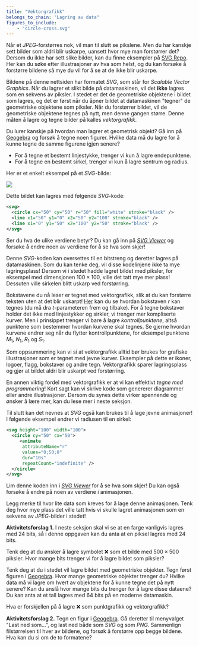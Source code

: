 ```yaml
---
title: "Vektorgrafikk"
belongs_to_chain: "Lagring av data"
figures_to_include:
	- "circle-cross.svg"
---
```


Når et *JPEG*-forstørres nok, vil man til slutt se pikslene. Men du har kanskje sett bilder som aldri blir uskarpe, uansett hvor mye man forstørrer det? Dersom du ikke har sett slike bilder, kan du finne eksempler på [SVG Repo](https://www.svgrepo.com/). Her kan du søke etter illustrasjoner av hva som helst, og du kan forsøke å forstørre bildene så mye du vil for å se at de ikke blir uskarpe. 

Bildene på denne nettsiden har formatet *SVG*, som står for *Scalable Vector Graphics*. Når du lagrer et slikt bilde på datamaskinen, vil det **ikke** lagres som en sekvens av piksler. I stedet er det de geometriske objektene i bildet som lagres, og det er først når du åpner bildet at datamaskinen "tegner" de geometriske objektene som piksler. Når du forstørrer bildet, vil de geometriske objektene tegnes på nytt, men denne gangen større. Denne måten å lagre og tegne bilder på kalles *vektorgrafikk*.

Du lurer kanskje på hvordan man lagrer et geometrisk objekt? Gå inn på [Geogebra](https://www.geogebra.org/classic?lang=no) og forsøk å tegne noen figurer. Hvilke data må du lagre for å kunne tegne de samme figurene igjen senere? 

* For å tegne et bestemt linjestykke, trenger vi kun å lagre endepunktene.
* For å tegne en bestemt sirkel, trenger vi kun å lagre sentrum og radius.

Her er et enkelt eksempel på et *SVG*-bilde: 

<img src="/media/markdowncontent/assosiated_files/circle-cross.svg">

Dette bildet kan lagres med følgende *SVG*-kode: 

```xml
<svg>
  <circle cx="50" cy="50" r="50" fill="white" stroke="black" />
  <line x1="50" y1="0" x2="50" y2="100" stroke="black" />
  <line x1="0" y1="50" x2="100" y2="50" stroke="black" />
</svg>
```
Ser du hva de ulike verdiene betyr? Du kan gå inn på [*SVG Viewer*](https://www.svgviewer.dev/s/fpQJVmYj) og forsøke å endre noen av verdiene for å se hva som skjer!

Denne *SVG*-koden kan oversettes til en bitstreng og deretter lagres på datamaskinen. Som du kan tenke deg, vil disse kodelinjene ikke ta mye lagringsplass! Dersom vi i stedet hadde lagret bildet med piksler, for eksempel med dimensjonen $100\times 100$, ville det tatt mye mer plass! Dessuten ville sirkelen blitt uskarp ved forstørring. 

Bokstavene du nå leser er tegnet med vektorgrafikk, slik at du kan forstørre teksten uten at det blir uskarpt! [Her](https://www.geogebra.org/m/fJHKHWuR) kan du se hvordan bokstaven *r* kan tegnes (du må dra $t$-parameteren frem og tilbake). For å tegne bokstaver holder det ikke med linjestykker og sirkler, vi trenger mer kompliserte kurver. Men i prinsippet trenger vi bare å lagre *kontrollpunktene*, altså punktene som bestemmer hvordan kurvene skal tegnes. Se gjerne hvordan kurvene endrer seg når du flytter kontrollpunktene, for eksempel punktene $M_1$, $N_1$, $R_1$ og $S_1$. 

Som oppsummering kan vi si at vektorgrafikk alltid bør brukes for grafiske illustrasjoner som er tegnet med jevne kurver. Eksempler på dette er ikoner, logoer, flagg, bokstaver og andre tegn. Vektorgrafikk sparer lagringsplass og gjør at bildet aldri blir uskarpt ved forstørring. 

En annen viktig fordel med vektorgrafikk er at vi kan effektivt *tegne med programmering*! Kort sagt kan vi skrive kode som genererer diagrammer eller andre illustrasjoner. Dersom du synes dette virker spennende og ønsker å lære mer, kan du lese mer i neste seksjon.

Til slutt kan det nevnes at *SVG* også kan brukes til å lage jevne animasjoner! I følgende eksempel endrer vi radiusen til en sirkel: 

```xml
<svg height="100" width="100">
  <circle cy="50" cx="50">
     <animate
      attributeName="r"
      values="0;50;0"
      dur="10s"
      repeatCount="indefinite" />
  </circle>
</svg>
```
Lim denne koden inn i [*SVG Viewer*](https://www.svgviewer.dev/s/LfxtOdK1) for å se hva som skjer! Du kan også forsøke å endre på noen av verdiene i animasjonen.

Legg merke til hvor lite data som kreves for å lage denne animasjonen. Tenk deg hvor mye plass det ville tatt hvis vi skulle lagret animasjonen som en sekvens av *JPEG*-bilder i stedet!


**Aktivitetsforslag 1.** I neste seksjon skal vi se at en farge vanligvis lagres med 24 bits, så i denne oppgaven kan du anta at en piksel lagres med 24 bits. 

Tenk deg at du ønsker å lagre symbolet ❌ som et bilde med $500 \times 500$ piksler. Hvor mange bits trenger vi for å lagre bildet som piksler? 

Tenk deg at du i stedet vil lagre bildet med geometriske objekter. Tegn først figuren i [Geogebra](https://www.geogebra.org/classic?lang=no). Hvor mange geometriske  objekter trenger du? Hvilke data må vi lagre om hvert av objektene for å kunne tegne det på nytt senere? Kan du anslå hvor mange bits du trenger for å lagre disse dataene? Du kan anta at et tall lagres med 64 bits på en moderne datamaskin. 

Hva er forskjellen på å lagre ❌ som punktgrafikk og vektorgrafikk?

**Aktivitetsforslag 2.** Tegn en figur i [Geogebra](https://www.geogebra.org/classic?lang=no). Gå deretter til menyvalget "Last ned som...", og last ned både som *SVG* og som *PNG*. Sammenlign filstørrelsen til hver av bildene, og forsøk å forstørre opp begge bildene. Hva kan du si om de to formatene? 

